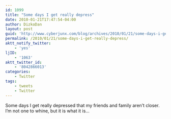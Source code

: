 ```yaml
---
id: 1099
title: "Some days I get really depress"
date: 2010-01-21T17:47:54-04:00
author: DizkoDan
layout: post
guid: 'http://www.cyberjunx.com/blog/archives/2010/01/21/some-days-i-get-really-depress/'
permalink: /2010/01/21/some-days-i-get-really-depress/
aktt_notify_twitter:
    - 'yes'
ljID:
    - '1063'
aktt_twitter_id:
    - '8042866013'
categories:
    - Twitter
tags:
    - tweets
    - Twitter
---
```


Some days I get really depressed that my friends and family aren’t closer. I’m not one to whine, but it is what it is…
